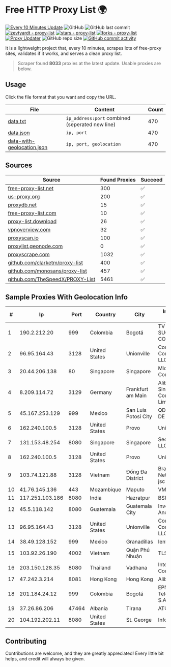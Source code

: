 
# Free HTTP Proxy List 🌍

[![Every 10 Minutes Update](https://github.com/mertguvencli/http-proxy-list/actions/workflows/main.yml/badge.svg?branch=main)](https://github.com/mertguvencli/http-proxy-list/actions/workflows/main.yml)
![GitHub](https://img.shields.io/github/license/mertguvencli/http-proxy-list)
![GitHub last commit](https://img.shields.io/github/last-commit/mertguvencli/http-proxy-list)
[![zevtyardt - proxy-list](https://img.shields.io/static/v1?label=zevtyardt&message=proxy-list&color=blue&logo=github)](https://github.com/zevtyardt/proxy-list "Go to GitHub repo")
[![stars - proxy-list](https://img.shields.io/github/stars/zevtyardt/proxy-list?style=social)](https://github.com/zevtyardt/proxy-list)
[![forks - proxy-list](https://img.shields.io/github/forks/zevtyardt/proxy-list?style=social)](https://github.com/zevtyardt/proxy-list)
[![Proxy Updater](https://github.com/zevtyardt/proxy-list/workflows/Proxy%20Updater/badge.svg)](https://github.com/zevtyardt/proxy-list/actions?query=workflow:"Proxy+Updater")
![GitHub repo size](https://img.shields.io/github/repo-size/zevtyardt/proxy-list)
[![GitHub commit activity](https://img.shields.io/github/commit-activity/m/zevtyardt/proxy-list?logo=commits)](https://github.com/zevtyardt/proxy-list/commits/main)

It is a lightweight project that, every 10 minutes, scrapes lots of free-proxy sites, validates if it works, and serves a clean proxy list.

> Scraper found **8033** proxies at the latest update. Usable proxies are below.

## Usage

Click the file format that you want and copy the URL.

|File|Content|Count|
|----|-------|-----|
|[data.txt](https://raw.githubusercontent.com/mertguvencli/http-proxy-list/main/proxy-list/data.txt)|`ip_address:port` combined (seperated new line)|470|
|[data.json](https://raw.githubusercontent.com/mertguvencli/http-proxy-list/main/proxy-list/data.json)|`ip, port`|470|
|[data-with-geolocation.json](https://raw.githubusercontent.com/mertguvencli/http-proxy-list/main/proxy-list/data-with-geolocation.json)|`ip, port, geolocation`|470|

## Sources

|Source|Found Proxies|Succeed|
|------|-------------|-------|
|[free-proxy-list.net](https://free-proxy-list.net)|300|✅|
|[us-proxy.org](https://www.us-proxy.org)|200|✅|
|[proxydb.net](http://proxydb.net)|15|✅|
|[free-proxy-list.com](https://free-proxy-list.com/?page=&port=&type%5B%5D=http&type%5B%5D=https&up_time=0&search=Search)|10|✅|
|[proxy-list.download](https://www.proxy-list.download/HTTP)|26|✅|
|[vpnoverview.com](https://vpnoverview.com/privacy/anonymous-browsing/free-proxy-servers)|32|✅|
|[proxyscan.io](https://www.proxyscan.io)|100|✅|
|[proxylist.geonode.com](https://proxylist.geonode.com/api/proxy-list?limit=300&page=1&sort_by=lastChecked&sort_type=desc&protocols=http,https)|0|✅|
|[proxyscrape.com](https://api.proxyscrape.com/v2/?request=displayproxies&protocol=http&timeout=10000&country=all&ssl=all&anonymity=all)|1032|✅|
|[github.com/clarketm/proxy-list](https://raw.githubusercontent.com/clarketm/proxy-list/master/proxy-list-raw.txt)|400|✅|
|[github.com/monosans/proxy-list](https://raw.githubusercontent.com/monosans/proxy-list/main/proxies/http.txt)|457|✅|
|[github.com/TheSpeedX/PROXY-List](https://raw.githubusercontent.com/TheSpeedX/PROXY-List/master/http.txt)|5461|✅|


## Sample Proxies With Geolocation Info

|#|Ip|Port|Country|City|Internet Service Provider|
|-|--|----|-------|----|-------------------------|
|1|190.2.212.20|999|Colombia|Bogotá|TV AZTECA SUCURSAL COLOMBIA|
|2|96.95.164.43|3128|United States|Unionville|Comcast Cable Communications, LLC|
|3|20.44.206.138|80|Singapore|Singapore|Microsoft Corporation|
|4|8.209.114.72|3129|Germany|Frankfurt am Main|Alibaba.com Singapore E-Commerce Private Limited|
|5|45.167.253.129|999|Mexico|San Luis Potosí City|QDS NETWORKS SA DE CV|
|6|162.240.100.5|3128|United States|Provo|Unified Layer|
|7|131.153.48.254|8080|Singapore|Singapore|Secured Servers LLC|
|8|162.240.100.5|3128|United States|Provo|Unified Layer|
|9|103.74.121.88|3128|Vietnam|Đống Đa District|Branch of BachKim Network solutions jsc|
|10|41.76.145.136|443|Mozambique|Maputo|VM  S.A|
|11|117.251.103.186|8080|India|Hazratpur|BSNL Internet|
|12|45.5.118.142|8080|Guatemala|Guatemala City|Inversiones Grajeda Andrade S.A|
|13|96.95.164.43|3128|United States|Unionville|Comcast Cable Communications, LLC|
|14|38.49.128.152|999|Mexico|Granadillas|Ientc S De RL De CV|
|15|103.92.26.190|4002|Vietnam|Quận Phú Nhuận|TLSOFT|
|16|203.150.128.35|8080|Thailand|Vadhana|Internet Thailand Company Ltd|
|17|47.242.3.214|8081|Hong Kong|Hong Kong|Alibaba.com LLC|
|18|201.184.24.12|999|Colombia|Bogotá|EPM Telecomunicaciones S.A. E.S.P.|
|19|37.26.86.206|47464|Albania|Tirana|ATU|
|20|104.192.202.11|8080|United States|St. George|InfoWest|



## Contributing

Contributions are welcome, and they are greatly appreciated! Every
little bit helps, and credit will always be given.

